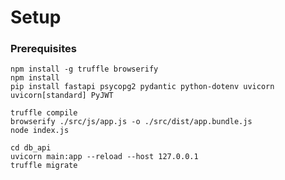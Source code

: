 # Setup
### Prerequisites

```
npm install -g truffle browserify
npm install
pip install fastapi psycopg2 pydantic python-dotenv uvicorn uvicorn[standard] PyJWT
```
```
truffle compile
browserify ./src/js/app.js -o ./src/dist/app.bundle.js
node index.js
```
```
cd db_api
uvicorn main:app --reload --host 127.0.0.1
truffle migrate
```


